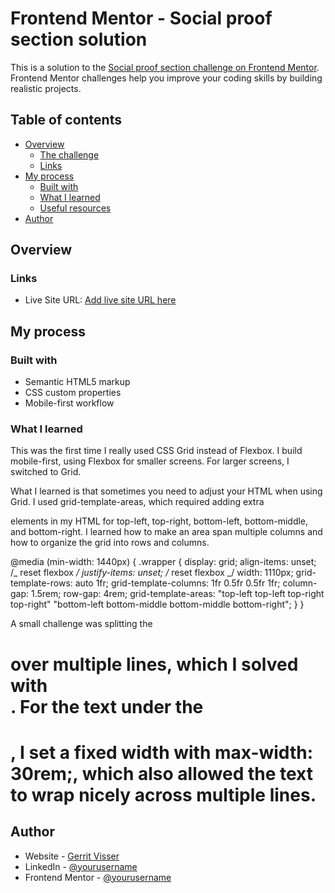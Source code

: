 # Frontend Mentor - Social proof section solution

This is a solution to the [Social proof section challenge on Frontend Mentor](https://www.frontendmentor.io/challenges/social-proof-section-6e0qTv_bA). Frontend Mentor challenges help you improve your coding skills by building realistic projects.

## Table of contents

- [Overview](#overview)
  - [The challenge](#the-challenge)
  - [Links](#links)
- [My process](#my-process)
  - [Built with](#built-with)
  - [What I learned](#what-i-learned)
  - [Useful resources](#useful-resources)
- [Author](#author)

## Overview

### Links

- Live Site URL: [Add live site URL here](https://www.gerritvisser.nl/frontendmentor/challenges/14-social-proof-section)

## My process

### Built with

- Semantic HTML5 markup
- CSS custom properties
- Mobile-first workflow

### What I learned

This was the first time I really used CSS Grid instead of Flexbox. I build mobile-first, using Flexbox for smaller screens. For larger screens, I switched to Grid.

What I learned is that sometimes you need to adjust your HTML when using Grid. I used grid-template-areas, which required adding extra <div> elements in my HTML for top-left, top-right, bottom-left, bottom-middle, and bottom-right. I learned how to make an area span multiple columns and how to organize the grid into rows and columns.

@media (min-width: 1440px) {
.wrapper {
display: grid;
align-items: unset; /_ reset flexbox _/
justify-items: unset; /_ reset flexbox _/
width: 1110px;
grid-template-rows: auto 1fr;
grid-template-columns: 1fr 0.5fr 0.5fr 1fr;
column-gap: 1.5rem;
row-gap: 4rem;
grid-template-areas:
"top-left top-left top-right top-right"
"bottom-left bottom-middle bottom-middle bottom-right";
}
}

A small challenge was splitting the <h1> over multiple lines, which I solved with <br />. For the text under the <h1>, I set a fixed width with max-width: 30rem;, which also allowed the text to wrap nicely across multiple lines.

## Author

- Website - [Gerrit Visser](https://www.gerritvisser.nl)
- LinkedIn - [@yourusername](https://www.linkedin.com/in/gerritvissernl/)
- Frontend Mentor - [@yourusername](https://www.frontendmentor.io/profile/gerritvisserNL)
